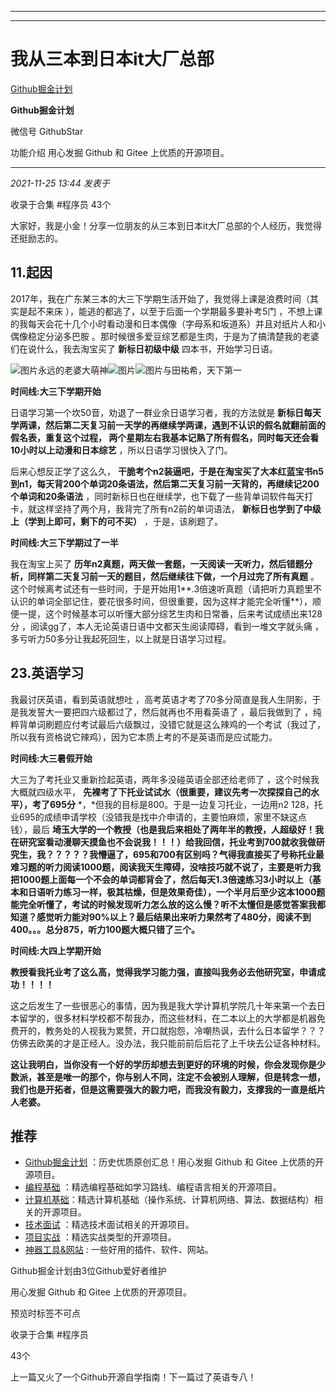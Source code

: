 ----------------------------------------
----------------------------------------
#  我从三本到日本it大厂总部

[ Github掘金计划 ](javascript:void\(0\);)

**Github掘金计划** ![]()

微信号 GithubStar

功能介绍 用心发掘 Github 和 Gitee 上优质的开源项目。

____

_2021-11-25 13:44_ _发表于_

收录于合集 #程序员 43个

大家好，我是小金！分享一位朋友的从三本到日本it大厂总部的个人经历，我觉得还挺励志的。

## 11.起因

2017年，我在广东某三本的大三下学期生活开始了，我觉得上课是浪费时间（其实是起不来床 ），能逃的都逃了，以至于后面一个学期最多要补考5门
，不想上课的我每天会花十几个小时看动漫和日本偶像（字母系和坂道系）并且对纸片人和小偶像稳定分泌多巴胺
。那时候很多爱豆综艺都是生肉，于是为了搞清楚我的老婆们在说什么，我去淘宝买了 **新标日初级中级** 四本书，开始学习日语。

![图片](https://mmbiz.qpic.cn/mmbiz_jpg/BcyAypujBVY66GNpc6Kcf4rvlgCEtcibAQx4drss4kicoIPd1jQCABxpAeHQ7cbP5ZvQI3V9PmEnuY8YY6ykFfZQ/640?wx_fmt=jpeg&wxfrom=5&wx_lazy=1&wx_co=1)永远的老婆大萌神![图片](https://mmbiz.qpic.cn/mmbiz/BcyAypujBVY66GNpc6Kcf4rvlgCEtcibAjacjAFZUfet4nXSHemwSHVM7JGQQe23kEopQc9UG3mKlXpLSkPuwsQ/640?wx_fmt=jpeg)![图片](https://mmbiz.qpic.cn/mmbiz/BcyAypujBVY66GNpc6Kcf4rvlgCEtcibA7FndnBSjdL4mFX9U0q2zS5gBZIopI1cpx0iaFMajv2vU7wtLs5rWXJA/640?wx_fmt=jpeg)与田祐希，天下第一

 **时间线:大三下学期开始**

日语学习第一个坎50音，劝退了一群业余日语学习者，我的方法就是
**新标日每天学两课，然后第二天复习前一天学的再继续学两课，遇到不认识的假名就翻前面的假名表，重复这个过程，
两个星期左右我基本记熟了所有假名，同时每天还会看10小时以上动漫和日本综艺** ，所以日语学习很快入了门。

后来心想反正学了这么久，
**干脆考个n2装逼吧，于是在淘宝买了大本红蓝宝书n5到n1，每天背200个单词20条语法，然后第二天复习前一天背的，再继续记200个单词和20条语法**
，同时新标日也在继续学，也下载了一些背单词软件每天打卡，就这样坚持了两个月，我背完了所有n2前的单词语法，
**新标日也学到了中级上（学到上即可，剩下的可不买）** ，于是，该刷题了。

 **时间线:大三下学期过了一半**

我在淘宝上买了 **历年n2真题，两天做一套题，一天阅读一天听力，然后错题分析，同样第二天复习前一天的题目，然后继续往下做，一个月过完了所有真题**
。这个时候离考试还有一些时间，于是开始用1**.3倍速听真题（请把听力真题里不认识的单词全部记住，要花很多时间，但很重要，因为这样才能完全听懂**），顺便一提，这个时候基本可以听懂大部分综艺生肉和日常番，后来考试成绩出来128分
，阅读gg了，本人无论英语日语中文都天生阅读障碍，看到一堆文字就头痛 ，多亏听力50多分让我起死回生，以上就是日语学习过程。

## 23.英语学习

我最讨厌英语，看到英语就想吐 ，高考英语才考了70多分简直是我人生阴影，于是我发誓大一要把四六级都过了，然后就再也不用看英语了 ，最后我做到了
，纯粹背单词刷题应付考试最后六级飘过，没错它就是这么辣鸡的一个考试（我过了，所以我有资格说它辣鸡），因为它本质上考的不是英语而是应试能力。

 **时间线:大三暑假开始**

大三为了考托业又重新捡起英语，两年多没碰英语全部还给老师了 ，这个时候我大概就四级水平，
**先裸考了下托业试试水（很重要，建议先考一次探探自己的水平），考了695分** *，*但我的目标是800。于是一边复习托业，一边用n2
128，托业695的成绩申请学校（没错我是找中介申请的，主要怕麻烦，家里不缺这点钱），最后
**埼玉大学的一个教授（也是我后来相处了两年半的教授，人超级好！我在研究室看动漫聊天摸鱼也不会说我！！！）给我回信，托业考到700就收我做研究生，我？？？？？我懵逼了，695和700有区别吗？气得我直接买了号称托业最难习题的听力阅读1000题，阅读我天生障碍，没啥技巧就不说了，主要是听力我把1000题上面每一个不会的单词都背会了，然后每天1.3倍速练习3小时以上（基本和日语听力练习一样，极其枯燥，但是效果奇佳），一个半月后至少这本1000题能完全听懂了，考试的时候发现听力怎么放的这么慢？听不太懂但是感觉答案我都知道？感觉听力能对90%以上？最后结果出来听力果然考了480分，阅读不到400。。。总分875，听力100题大概只错了三个。**

 **时间线:大四上学期开始**

 **教授看我托业考了这么高，觉得我学习能力强，直接叫我务必去他研究室，申请成功！！！！**

这之后发生了一些很恶心的事情，因为我是我大学计算机学院几十年来第一个去日本留学的，很多材料学校都不帮我办，而这些材料，在二本以上的大学都是机器免费开的，教务处的人视我为累赘，开口就抱怨，冷嘲热讽，去什么日本留学？？？仿佛去欧美的才是正经人。没办法，我只能前前后后花了上千块去公证各种材料。

**这让我明白，当你没有一个好的学历却想去到更好的环境的时候，你会发现你是少数派，甚至是唯一的那个，你与别人不同，注定不会被别人理解，但是转念一想，我们也是开拓者，但是这需要强大的毅力吧，而我没有毅力，支撑我的一直是纸片人老婆。**

##  推荐

  * [Github掘金计划](https://mp.weixin.qq.com/mp/appmsgalbum?__biz=MzIwNDgzMzI3Mg==&action=getalbum&album_id=1571213952619954180#wechat_redirect) ：历史优质原创汇总！用心发掘 Github 和 Gitee 上优质的开源项目。
  * [编程基础](https://mp.weixin.qq.com/mp/appmsgalbum?action=getalbum&album_id=1632585323454971905&__biz=MzIwNDgzMzI3Mg==#wechat_redirect) ：精选编程基础如学习路线、编程语言相关的开源项目。
  * [计算机基础](https://mp.weixin.qq.com/mp/appmsgalbum?action=getalbum&album_id=1635325633234780161&__biz=MzIwNDgzMzI3Mg==#wechat_redirect)：精选计算机基础（操作系统、计算机网络、算法、数据结构）相关的开源项目。
  * [技术面试](https://mp.weixin.qq.com/mp/appmsgalbum?action=getalbum&album_id=1632589980491366403&__biz=MzIwNDgzMzI3Mg==#wechat_redirect) ：精选技术面试相关的开源项目。
  * [项目实战](https://mp.weixin.qq.com/mp/appmsgalbum?action=getalbum&album_id=1632590550748938241&__biz=MzIwNDgzMzI3Mg==#wechat_redirect) ：精选实战类型的开源项目。
  * [神器工具&网站](https://mp.weixin.qq.com/mp/appmsgalbum?__biz=MzIwNDgzMzI3Mg==&action=getalbum&album_id=1692140336665378820#wechat_redirect) : 一些好用的插件、软件、网站。

Github掘金计划由3位Github爱好者维护  

用心发掘 Github 和 Gitee 上优质的开源项目。

预览时标签不可点

收录于合集 #程序员

43个

上一篇又火了一个Github开源自学指南！下一篇过了英语专八！

